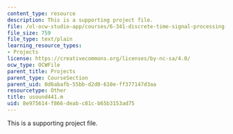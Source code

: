 ```yaml
---
content_type: resource
description: This is a supporting project file.
file: /ol-ocw-studio-app/courses/6-341-discrete-time-signal-processing-fall-2005/8e975614f866deabc81cb65b3153ad75_usound441.m
file_size: 759
file_type: text/plain
learning_resource_types:
- Projects
license: https://creativecommons.org/licenses/by-nc-sa/4.0/
ocw_type: OCWFile
parent_title: Projects
parent_type: CourseSection
parent_uid: 0d6abafb-55bb-d2d0-610e-ff377147d3aa
resourcetype: Other
title: usound441.m
uid: 8e975614-f866-deab-c81c-b65b3153ad75
---
```

This is a supporting project file.